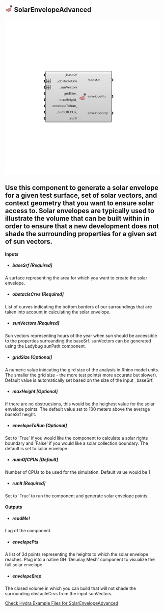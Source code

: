 ## ![](../../images/icons/SolarEnvelopeAdvanced.png) SolarEnvelopeAdvanced

![](../../images/components/SolarEnvelopeAdvanced.png)

Use this component to generate a solar envelope for a given test surface, set of solar vectors, and context geometry that you want to ensure solar access to.  Solar envelopes are typically used to illustrate the volume that can be built within in order to ensure that a new development does not shade the surrounding properties for a given set of sun vectors.
 -
 

#### Inputs
* ##### baseSrf [Required]
A surface representing the area for which you want to create the solar envelope.
* ##### obstacleCrvs [Required]
List of curves indicating the bottom borders of our surroundings that are taken into account in calculating the solar envelope.
* ##### sunVectors [Required]
Sun vectors representing hours of the year when sun should be accessible to the properties surrounding the baseSrf.  sunVectors can be generated using the Ladybug sunPath component.
* ##### gridSize [Optional]
A numeric value inidcating the gird size of the analysis in Rhino model units. The smaller the grid size - the more test points( more accurate but slower). Default value is automatically set based on the size of the input _baseSrf.
* ##### maxHeight [Optional]
If there are no obstrucsions, this would be the heighest value for the solar envelope points. The default value set to 100 meters above the average baseSrf height.
* ##### envelopeToRun [Optional]
Set to 'True' if you would like the component to calculate a solar rights boundary and 'False' if you would like a solar collection boundary.  The default is set to solar envelope.
* ##### numOfCPUs [Default]
Number of CPUs to be used for the simulation. Default value would be 1
* ##### runIt [Required]
Set to 'True' to run the component and generate solar envelope points.

#### Outputs
* ##### readMe!
Log of the component.
* ##### envelopePts
A list of 3d points representing the heights to which the solar envelope reaches.  Plug into a native GH 'Delunay Mesh' component to visualize the full solar envelope.
* ##### envelopeBrep
The closed volume in which you can build that will not shade the surrounding obstacleCrvs from the input sunVectors.


[Check Hydra Example Files for SolarEnvelopeAdvanced](https://hydrashare.github.io/hydra/index.html?keywords=Ladybug_SolarEnvelopeAdvanced)